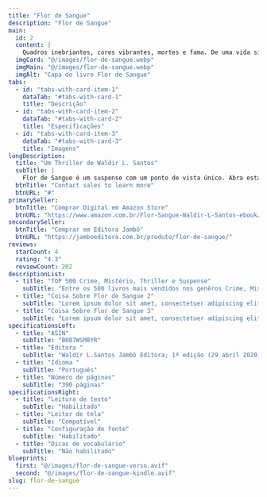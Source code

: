```yaml
---
title: "Flor de Sangue"
description: "Flor de Sangue"
main:
  id: 2
  content: |
    Quadros inebriantes, cores vibrantes, mortes e fama. De uma vida singela à capa dos jornais, o padrão de vida de Vanderlei e Margarida evolui com a mesma velocidade da venda de suas enigmaticas pinturas… Mas a que preço? Esta história alimenta os piores medos dos seres humanos, e mostra que boas intenções podem ser regadas a sangue.
  imgCard: "@/images/flor-de-sangue.webp"
  imgMain: "@/images/flor-de-sangue.webp"
  imgAlt: "Capa do livro Flor de Sangue"
tabs:
  - id: "tabs-with-card-item-1"
    dataTab: "#tabs-with-card-1"
    title: "Descrição"
  - id: "tabs-with-card-item-2"
    dataTab: "#tabs-with-card-2"
    title: "Especificações"
  - id: "tabs-with-card-item-3"
    dataTab: "#tabs-with-card-3"
    title: "Imagens"
longDescription:
  title: "Um Thriller de Waldir L. Santos"
  subTitle: |
    Flor de Sangue é um suspense com um ponto de vista único. Abra estas páginas e descubra que mesmo as melhores intenções podem ser recheadas com o pior do ser humano.
  btnTitle: "Contact sales to learn more"
  btnURL: "#"
primarySeller:
  btnTitle: "Comprar Digital em Amazon Store"
  btnURL: "https://www.amazon.com.br/Flor-Sangue-Waldir-L-Santos-ebook/dp/B087WSM8YR?ref_=ast_author_dp&dib=eyJ2IjoiMSJ9.UIIhgCdxira8X3-NvkqY3ZEDxaxcmBl24L7puHEtWmdr4SqZGVznSv3a2yjfHx584K12_GnnywjrNAzTUGX-qWVmIqFD1guAVfNdHaDjFvo.svPWu8UYcWFiN66bc2Gk_4e9yXwfLIB9JD2Bd4sfjzs&dib_tag=AUTHOR#detailBullets_feature_div"
secondarySeller:
  btnTitle: "Comprar em Editora Jambô"
  btnURL: "https://jamboeditora.com.br/produto/flor-de-sangue/"
reviews:
  starCount: 4
  rating: "4.3"
  reviewCount: 202
descriptionList:
  - title: "TOP 500 Crime, Mistério, Thriller e Suspense"
    subTitle: "Entre os 500 livros mais vendidos nos genêros Crime, Mistério, Thriller e Suspense da Amazon Store."
  - title: "Coisa Sobre Flor de Sangue 2"
    subTitle: "Lorem ipsum dolor sit amet, consectetuer adipiscing elit. Aenean commodo ligula eget dolor. Aenean massa. Cum sociis n."
  - title: "Coisa Sobre Flor de Sangue 3"
    subTitle: "Lorem ipsum dolor sit amet, consectetuer adipiscing elit. Aenean commodo ligula eget dolor. Aenean massa. Cum sociis n"
specificationsLeft:
  - title: "ASIN"
    subTitle: "B087WSM8YR"
  - title: "Editora "
    subTitle: "Waldir L.Santos Jambô Editora; 1ª edição (29 abril 2020)"
  - title: "Idioma "
    subTitle: "Português"
  - title: "Número de páginas"
    subTitle: "390 páginas"
specificationsRight:
  - title: "Leitura de texto"
    subTitle: "Habilitado"
  - title: "Leitor de tela"
    subTitle: "Compatível"
  - title: "Configuração de fonte"
    subTitle: "Habilitado"
  - title: "Dicas de vocabulário"
    subTitle: "Não habilitado"
blueprints:
  first: "@/images/flor-de-sangue-verso.avif"
  second: "@/images/flor-de-sangue-kindle.avif"
slug: flor-de-sangue    
---
```

